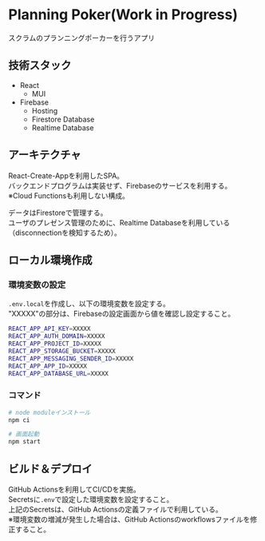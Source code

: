 # Planning Poker(Work in Progress)
スクラムのプランニングポーカーを行うアプリ

## 技術スタック
* React
  * MUI
* Firebase
  * Hosting
  * Firestore Database
  * Realtime Database

## アーキテクチャ
React-Create-Appを利用したSPA。  
バックエンドプログラムは実装せず、Firebaseのサービスを利用する。  
※Cloud Functionsも利用しない構成。  

データはFirestoreで管理する。  
ユーザのプレゼンス管理のために、Realtime Databaseを利用している（disconnectionを検知するため）。  

## ローカル環境作成
### 環境変数の設定
`.env.local`を作成し、以下の環境変数を設定する。  
"XXXXX"の部分は、Firebaseの設定画面から値を確認し設定すること。  
```bash
REACT_APP_API_KEY=XXXXX
REACT_APP_AUTH_DOMAIN=XXXXX
REACT_APP_PROJECT_ID=XXXXX
REACT_APP_STORAGE_BUCKET=XXXXX
REACT_APP_MESSAGING_SENDER_ID=XXXXX
REACT_APP_APP_ID=XXXXX
REACT_APP_DATABASE_URL=XXXXX
```

### コマンド
```bash
# node moduleインストール
npm ci

# 画面起動
npm start
```



## ビルド＆デプロイ
GitHub Actionsを利用してCI/CDを実施。  
Secretsに`.env`で設定した環境変数を設定すること。  
上記のSecretsは、GitHub Actionsの定義ファイルで利用している。  
※環境変数の増減が発生した場合は、GitHub Actionsのworkflowsファイルを修正すること。

